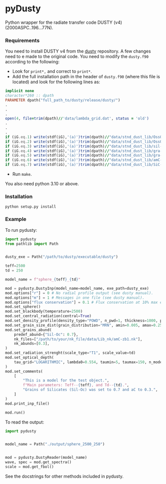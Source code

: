 # pyDusty
Python wrapper for the radiate transfer code DUSTY (v4) (2000ASPC..196...77N).

### Requirements

You need to install DUSTY v4 from the [dusty](https://github.com/ivezic/dusty) repository.  A few changes need to e made to the original code. You need to modify the ``dusty.f90`` according to the following:

- Look for ``print*,`` and correct to ``print*``.
- Add the full installation path in the header of ``dusty.f90`` (where this file is located) and look for the following lines as:
```fortran
implicit none
character*260 :: dpath
PARAMETER dpath("full_path_to/dusty/release/dusty/")
.
.
.
open(4, file=trim(dpath)//'data/lambda_grid.dat', status = 'old')
.
.
.
if (iG.eq.1) write(stdf(iG),'(a)')trim(dpath)//"data/stnd_dust_lib/OssOdef.nk"
if (iG.eq.2) write(stdf(iG),'(a)')trim(dpath)//"data/stnd_dust_lib/OssOrich.nk"
if (iG.eq.3) write(stdf(iG),'(a)')trim(dpath)//"data/stnd_dust_lib/sil-dlee.nk"
if (iG.eq.4) write(stdf(iG),'(a)')trim(dpath)//"data/stnd_dust_lib/gra-par-draine.nk"
if (iG.eq.5) write(stdf(iG),'(a)')trim(dpath)//"data/stnd_dust_lib/gra-perp-draine.nk"
if (iG.eq.6) write(stdf(iG),'(a)')trim(dpath)//"data/stnd_dust_lib/amC-hann.nk"
if (iG.eq.7) write(stdf(iG),'(a)')trim(dpath)//"data/stnd_dust_lib/SiC-peg.nk"
```
- Run `make`.

You also need python 3.10 or above.

### Installation

`python setup.py install`


### Example

To run pydusty:

```python
import pydusty
from pathlib import Path


dusty_exe = Path("/path/to/dusty/executable/dusty")

teff=2500
td = 250

model_name = f"sphere_{teff}_{td}"

mod = pydusty.DustyInp(model_name=model_name, exe_path=dusty_exe)
mod.options["r"] = 0 # No radial profile output (see dusty manual).
mod.options["m"] = 1 # Messages in one file (see dusty manual).
mod.options["flux conservation"] = 0.1 # Flux conservation at 10% max error.
mod.set_sphere()
mod.set_blackbody(temperature=2500)
mod.set_central_radiation(central=True)
mod.set_density_profile(density_type="POWD", n_pwd=1, thickness=1000, p=2)
mod.set_grain_size_dist(grain_distribution="MRN", amin=0.005, amax=0.25, q=3.5)
mod.set_grains_abund(
    predef_abund={"Sil-Oc": 0.7},
    nk_files=["/path/to/your/nk_file/data/Lib_nk/amC-zb1.nk"],
    nk_abunds=[0.3],
)
mod.set_radiation_strenght(scale_type="T1", scale_value=td)
mod.set_optical_depth(
    tau_grid="LOGARITHMIC", lambda0=0.554, taumin=5, taumax=150, n_models=6
)
mod.set_comments(
    [
        "This is a model for the test object.",
        f"Main parameters: Teff--{teff}, and Td--{td}.",
        "Grains of Silicates (Sil-Oc) was set to 0.7 and aC to 0.3.",
    ]
)
mod.print_inp_file()

mod.run()
```

To read the output:

```python
import pydusty


model_name = Path("./output/sphere_2500_250")


mod = pydusty.DustyReader(model_name)
wave, spec = mod.get_spectra()
scale = mod.get_fbol()
```

See the docstrings for other methods included in pydusty.